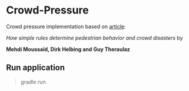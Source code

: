 # Crowd-Pressure
Crowd pressure implementation based on [article](http://www.pnas.org/content/108/17/6884.full): 

_How simple rules determine pedestrian behavior and crowd disasters_ by 

**Mehdi Moussaïd, Dirk Helbing and Guy Theraulaz**
 
 
## Run application
> gradle run 
